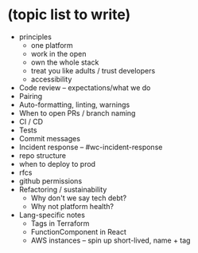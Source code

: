 # (topic list to write)

* principles
  * one platform
  * work in the open
  * own the whole stack
  * treat you like adults / trust developers
  * accessibility
* Code review – expectations/what we do
* Pairing
* Auto-formatting, linting, warnings
* When to open PRs / branch naming
* CI / CD
* Tests
* Commit messages
* Incident response – #wc-incident-response
* repo structure
* when to deploy to prod
* rfcs
* github permissions
* Refactoring / sustainability
  * Why don't we say tech debt?
  * Why not platform health?
* Lang-specific notes
  * Tags in Terraform
  * FunctionComponent in React
  * AWS instances – spin up short-lived, name + tag
